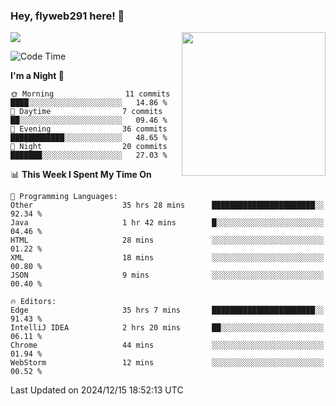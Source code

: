 ### Hey, flyweb291 here! 👋

![](https://metrics.lecoq.io/cherry291?template=classic&config.timezone=Asia%2FShanghai)
<img align='right' src="https://media.giphy.com/media/M9gbBd9nbDrOTu1Mqx/giphy.gif" width="230">
<!-- ![](https://github-readme-stats-ouuan.vercel.app/api?username=flyweb291&theme=dark&show_icons=true) -->

<!--START_SECTION:waka-->
![Code Time](http://img.shields.io/badge/Code%20Time-646%20hrs%206%20mins-blue)

**I'm a Night 🦉** 

```text
🌞 Morning                11 commits          ████░░░░░░░░░░░░░░░░░░░░░   14.86 % 
🌆 Daytime                7 commits           ██░░░░░░░░░░░░░░░░░░░░░░░   09.46 % 
🌃 Evening                36 commits          ████████████░░░░░░░░░░░░░   48.65 % 
🌙 Night                  20 commits          ███████░░░░░░░░░░░░░░░░░░   27.03 % 
```


📊 **This Week I Spent My Time On** 

```text
💬 Programming Languages: 
Other                    35 hrs 28 mins      ███████████████████████░░   92.34 % 
Java                     1 hr 42 mins        █░░░░░░░░░░░░░░░░░░░░░░░░   04.46 % 
HTML                     28 mins             ░░░░░░░░░░░░░░░░░░░░░░░░░   01.22 % 
XML                      18 mins             ░░░░░░░░░░░░░░░░░░░░░░░░░   00.80 % 
JSON                     9 mins              ░░░░░░░░░░░░░░░░░░░░░░░░░   00.40 % 

🔥 Editors: 
Edge                     35 hrs 7 mins       ███████████████████████░░   91.43 % 
IntelliJ IDEA            2 hrs 20 mins       ██░░░░░░░░░░░░░░░░░░░░░░░   06.11 % 
Chrome                   44 mins             ░░░░░░░░░░░░░░░░░░░░░░░░░   01.94 % 
WebStorm                 12 mins             ░░░░░░░░░░░░░░░░░░░░░░░░░   00.52 % 
```


 Last Updated on 2024/12/15 18:52:13 UTC
<!--END_SECTION:waka-->

<!--
**flyweb291/数字游牧人** is a ✨ _special_ ✨ repository because its `README.md` (this file) appears on your GitHub profile.

Here are some ideas to get you started:

- 🔭 I’m currently working on ...
- 🌱 I’m currently learning ...
- 👯 I’m looking to collaborate on ...
- 🤔 I’m looking for help with ...
- 💬 Ask me about ...
- 📫 How to reach me: ...
- 😄 Pronouns: ...
- ⚡ Fun fact: ...
-->
